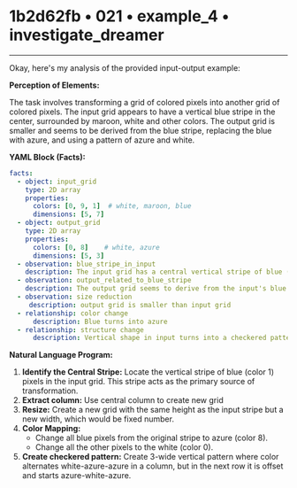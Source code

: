 # 1b2d62fb • 021 • example_4 • investigate_dreamer

---
Okay, here's my analysis of the provided input-output example:

**Perception of Elements:**

The task involves transforming a grid of colored pixels into another grid of colored pixels. The input grid appears to have a vertical blue stripe in the center, surrounded by maroon, white and other colors. The output grid is smaller and seems to be derived from the blue stripe, replacing the blue with azure, and using a pattern of azure and white.

**YAML Block (Facts):**



```yaml
facts:
  - object: input_grid
    type: 2D array
    properties:
      colors: [0, 9, 1]  # white, maroon, blue
      dimensions: [5, 7]
  - object: output_grid
    type: 2D array
    properties:
      colors: [0, 8]    # white, azure
      dimensions: [5, 3]
  - observation: blue_stripe_in_input
    description: The input grid has a central vertical stripe of blue (1) pixels.
  - observation: output_related_to_blue_stripe
    description: The output grid seems to derive from the input's blue stripe.
  - observation: size reduction
     description: output grid is smaller than input grid
  - relationship: color change
      description: Blue turns into azure
  - relationship: structure change
      description: Vertical shape in input turns into a checkered pattern in output

```



**Natural Language Program:**

1.  **Identify the Central Stripe:** Locate the vertical stripe of blue (color 1) pixels in the input grid. This stripe acts as the primary source of transformation.
2. **Extract column:** Use central column to create new grid
3.  **Resize:** Create a new grid with the same height as the input stripe but a new width, which would be fixed number.
4.  **Color Mapping:**
    *   Change all blue pixels from the original stripe to azure (color 8).
    *   Change all the other pixels to the white (color 0).
5. **Create checkered pattern:** Create 3-wide vertical pattern where color alternates white-azure-azure in a column, but in the next row it is offset and starts azure-white-azure.


